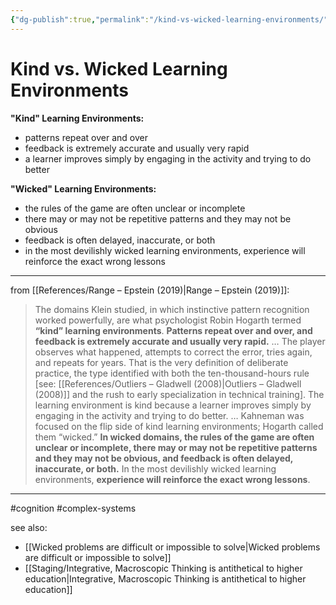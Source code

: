 ```yaml
---
{"dg-publish":true,"permalink":"/kind-vs-wicked-learning-environments/"}
---
```



# Kind vs. Wicked Learning Environments

**"Kind" Learning Environments:**
- patterns repeat over and over
- feedback is extremely accurate and usually very rapid
- a learner improves simply by engaging in the activity and trying to do better

**"Wicked" Learning Environments:**
- the rules of the game are often unclear or incomplete
- there may or may not be repetitive patterns and they may not be obvious
- feedback is often delayed, inaccurate, or both
- in the most devilishly wicked learning environments, experience will reinforce the exact wrong lessons

---

from [[References/Range – Epstein (2019)\|Range – Epstein (2019)]]:

> The domains Klein studied, in which instinctive pattern recognition worked powerfully, are what psychologist Robin Hogarth termed **“kind” learning environments**. **Patterns repeat over and over, and feedback is extremely accurate and usually very rapid.**
> …
> The player observes what happened, attempts to correct the error, tries again, and repeats for years. That is the very definition of deliberate practice, the type identified with both the ten-thousand-hours rule \[see: [[References/Outliers – Gladwell (2008)\|Outliers – Gladwell (2008)]] and the rush to early specialization in technical training\]. The learning environment is kind because a learner improves simply by engaging in the activity and trying to do better.
> …
> Kahneman was focused on the flip side of kind learning environments; Hogarth called them “wicked.” **In wicked domains, the rules of the game are often unclear or incomplete, there may or may not be repetitive patterns and they may not be obvious, and feedback is often delayed, inaccurate, or both.** In the most devilishly wicked learning environments, **experience will reinforce the exact wrong lessons**.
 


---
#cognition #complex-systems 

see also:
- [[Wicked problems are difficult or impossible to solve\|Wicked problems are difficult or impossible to solve]]
- [[Staging/Integrative, Macroscopic Thinking is antithetical to higher education\|Integrative, Macroscopic Thinking is antithetical to higher education]]